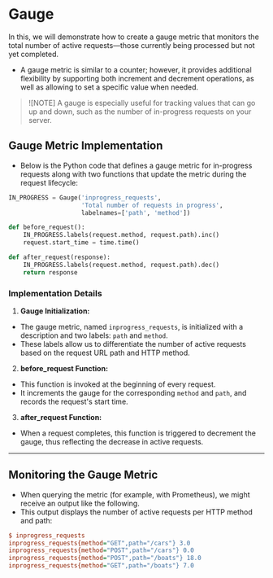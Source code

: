 # Gauge
In this, we will demonstrate how to create a gauge metric that monitors the total number of active requests—those currently being processed but not yet completed. 

- A gauge metric is similar to a counter; however, it provides additional flexibility by supporting both increment and decrement operations, as well as allowing to set a specific value when needed.

> ![NOTE]
> A gauge is especially useful for tracking values that can go up and down, such as the number of in-progress requests on your server.

## Gauge Metric Implementation
- Below is the Python code that defines a gauge metric for in-progress requests along with two functions that update the metric during the request lifecycle:

```py
IN_PROGRESS = Gauge('inprogress_requests',
                    'Total number of requests in progress',
                    labelnames=['path', 'method'])

def before_request():
    IN_PROGRESS.labels(request.method, request.path).inc()
    request.start_time = time.time()

def after_request(response):
    IN_PROGRESS.labels(request.method, request.path).dec()
    return response
```

### Implementation Details
1. **Gauge Initialization:**
- The gauge metric, named `inprogress_requests`, is initialized with a description and two labels: `path` and `method`. 
- These labels allow us to differentiate the number of active requests based on the request URL path and HTTP method.

2. **before_request Function:**
- This function is invoked at the beginning of every request. 
- It increments the gauge for the corresponding `method` and `path`, and records the request's start time.

3. **after_request Function:**
- When a request completes, this function is triggered to decrement the gauge, thus reflecting the decrease in active requests.

---

## Monitoring the Gauge Metric
- When querying the metric (for example, with Prometheus), we might receive an output like the following. 
- This output displays the number of active requests per HTTP method and path:

```ini
$ inprogress_requests
inprogress_requests{method="GET",path="/cars"} 3.0
inprogress_requests{method="POST",path="/cars"} 0.0
inprogress_requests{method="POST",path="/boats"} 18.0
inprogress_requests{method="GET",path="/boats"} 7.0
```
